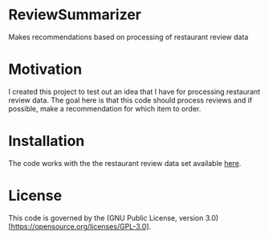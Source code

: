 # ReviewSummarizer
Makes recommendations based on processing of restaurant review data

# Motivation
I created this project to test out an idea that I have for processing restaurant review data.  The goal here is that this code should process reviews and if possible, make a recommendation for which item to order.

# Installation
The code works with the the restaurant review data set available [here](http://www.cs.cmu.edu/~mehrbod/RR/).

# License
This code is governed by the (GNU Public License, version 3.0)[https://opensource.org/licenses/GPL-3.0].
